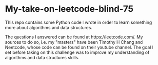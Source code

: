 # My-take-on-leetcode-blind-75

This repo contains some Python code I wrote in order to learn something more about algorithms and data structures. 

The questions I answered can be found at https://leetcode.com/. My sources to do so, i.e. my "masters" have been Timothy H Chang and Neetcode, whose code can be found on their youtube channel.
The goal I set before taking on this challenge was to improve my understanding of algorithms and data structures skills. 

